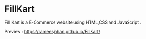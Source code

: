 # FillKart

Fill Kart is a E-Commerce website using HTML,CSS and JavaScript .

Preview : https://rameesjahan.github.io/FillKart/
